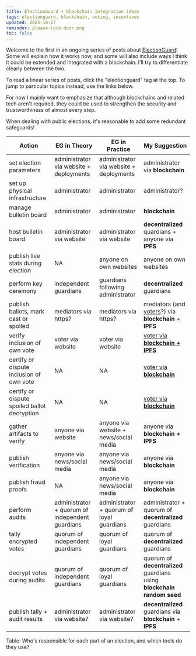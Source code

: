 ```yaml
---
title: ElectionGuard + blockchain integration ideas
tags: electionguard, blockchain, voting, incentives
updated: 2025-10-27
reminder: please-lock-door.png
toc: false
...
```


[eg-site]: https://www.electionguard.vote/
[phone-app]: /posts/2024/10/15/mechanics-of-the-benaloh-challenge/#cast-audit-via-phone-app
[self-certify]: http://localhost:8000/posts/2024/10/15/mechanics-of-the-benaloh-challenge/#self-certify-casts-audits

Welcome to the first in an ongoing series of posts about [ElectionGuard][eg-site]!
Some will explain how it works now, and some will also include ways I think it could be extended and integrated with a blockchain. I'll try to differentiate clearly between the two.

To read a linear series of posts, click the "electionguard" tag at the top.
To jump to particular topics instead, use the links below.

For now I mainly want to emphasize that although blockchains and related tech aren't required,
they could be used to strengthen the security and trustworthiness of almost every step.

When dealing with public elections, it's reasonable to add some redundant safeguards!

Action|EG in Theory|EG in Practice|My Suggestion
-----|------|--------|-------
set election parameters|administrator via website + deployments |administrator via website + deployments|administrator via <b>blockchain</b>
set up physical infrastructure|administrator|administrator|administrator?
manage bulletin board|administrator|administrator|<b>blockchain</b>
host bulletin board|administrator via website|administrator via website|<b>decentralized</b> quardians + anyone via <b>IPFS</b>
publish live stats during election|NA|anyone on own websites|anyone on own websites
perform key ceremony|independent guardians|guardians following administrator|<b>decentralized</b> guardians
publish ballots, mark cast or spoiled|mediators via https?|mediators via https?|mediators (and [voters][self-certify]?) via <b>blockchain</b> + <b>IPFS</b>
verify inclusion of own vote|voter via website|voter via website|[voter via <b>blockchain + IPFS</b>][phone-app]
certify or dispute inclusion of own vote|NA|NA|[voter via <b>blockchain</b>][self-certify]
certify or dispute spoiled ballot decryption|NA|NA|[voter via <b>blockchain</b>][phone-app]
gather artifacts to verify|anyone via website|anyone via website + news/social media|anyone via <b>blockchain + IPFS</b>
publish verification|anyone via news/social media|anyone via news/social media|anyone via <b>blockchain</b>
publish fraud proofs|NA|anyone via news/social media|anyone via <b>blockchain</b>
perform audits|administrator + quorum of independent guardians|administrator + quorum of loyal guardians|administrator + quorum of <b>decentralized</b> guardians
tally encrypted votes|quorum of independent guardians|quorum of loyal guardians|quorum of <b>decentralized</b> guardians
decrypt votes during audits|quorum of independent guardians|quorum of loyal guardians|quorum of <b>decentralized</b> guardians using <b>blockchain random seed</b>
publish tally + audit results|administrator via website?|administrator via website?|<b>decentralized</b> guardians via <b>blockchain</b> + <b>IPFS</b>

Table: Who's responsible for each part of an election, and which tools do they use?
